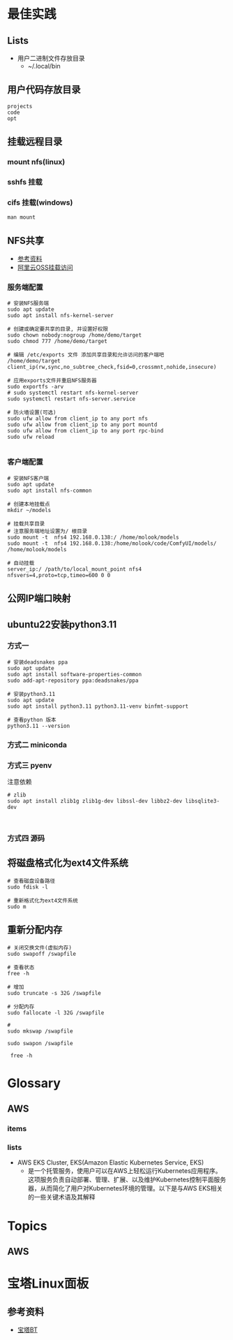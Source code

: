 # 最佳实践

## Lists

- 用户二进制文件存放目录
    - ~/.local/bin

## 用户代码存放目录

```shell
projects
code
opt
```

## 

## 挂载远程目录

### mount nfs(linux)


### sshfs 挂载

### cifs 挂载(windows)

```shell
man mount
```

## NFS共享

- [参考资料](https://access.redhat.com/documentation/zh-cn/red_hat_enterprise_linux/8/html/managing_file_systems/mounting-nfs-shares_managing-file-systems#doc-wrapper)
- [阿里云OSS挂载访问](https://help.aliyun.com/zh/nas/user-guide/file-system-mounting/)

### 服务端配置

```shell
# 安装NFS服务端
sudo apt update
sudo apt install nfs-kernel-server

# 创建或确定要共享的目录, 并设置好权限
sudo chown nobody:nogroup /home/demo/target
sudo chmod 777 /home/demo/target

# 编辑 /etc/exports 文件 添加共享目录和允许访问的客户端吧
/home/demo/target client_ip(rw,sync,no_subtree_check,fsid=0,crossmnt,nohide,insecure)

# 应用exports文件并重启NFS服务器
sudo exportfs -arv
# sudo systemctl restart nfs-kernel-server
sudo systemctl restart nfs-server.service 

# 防火墙设置(可选)
sudo ufw allow from client_ip to any port nfs
sudo ufw allow from client_ip to any port mountd
sudo ufw allow from client_ip to any port rpc-bind
sudo ufw reload


```

### 客户端配置

```shell
# 安装NFS客户端
sudo apt update
sudo apt install nfs-common

# 创建本地挂载点
mkdir ~/models

# 挂载共享目录
# 注意服务端地址设置为/ 根目录
sudo mount -t  nfs4 192.168.0.138:/ /home/molook/models
sudo mount -t  nfs4 192.168.0.138:/home/molook/code/ComfyUI/models/ /home/molook/models

# 自动挂载
server_ip:/ /path/to/local_mount_point nfs4 nfsvers=4,proto=tcp,timeo=600 0 0

```



## 公网IP端口映射



## ubuntu22安装python3.11

### 方式一

```shell
# 安装deadsnakes ppa
sudo apt update
sudo apt install software-properties-common
sudo add-apt-repository ppa:deadsnakes/ppa

# 安装python3.11
sudo apt update
sudo apt install python3.11 python3.11-venv binfmt-support

# 查看python 版本
python3.11 --version

```

### 方式二 miniconda



### 方式三 pyenv

注意依赖

```shell
# zlib
sudo apt install zlib1g zlib1g-dev libssl-dev libbz2-dev libsqlite3-dev



```





### 方式四 源码

## 将磁盘格式化为ext4文件系统

```shell
# 查看磁盘设备路径
sudo fdisk -l

# 重新格式化为ext4文件系统
sudo m

```

## 重新分配内存

```shell
# 关闭交换文件(虚拟内存)
sudo swapoff /swapfile

# 查看状态
free -h

# 增加
sudo truncate -s 32G /swapfile  

# 分配内存
sudo fallocate -l 32G /swapfile

# 
sudo mkswap /swapfile

sudo swapon /swapfile

 free -h
```



# Glossary

## AWS

### items

### lists

- AWS EKS Cluster, EKS(Amazon Elastic Kubernetes Service, EKS)
    - 是一个托管服务，使用户可以在AWS上轻松运行Kubernetes应用程序。这项服务负责自动部署、管理、扩展、以及维护Kubernetes控制平面服务器，从而简化了用户对Kubernetes环境的管理。以下是与AWS EKS相关的一些关键术语及其解释



# Topics



## AWS



# 宝塔Linux面板

## 参考资料

- [宝塔BT](https://www.bt.cn/new/index.html)

